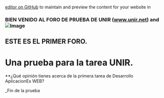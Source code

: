 [editor on GitHub](https://github.com/uansolo/unir/edit/master/index.md) to maintain and preview the content for your website in 


### BIEN VENIDO AL FORO DE PRUEBA DE UNIR (www.unir.net) and ![Image](https://www.unir.net/wp-content/uploads/2014/10/logo.png)

## ESTE ES EL PRIMER FORO.
# Una prueba para la tarea UNIR.

**¿Qué opinión tienes acerca de la primera tarea de Desarrollo AplicacionEs WEB?




_Fin de la prueba
